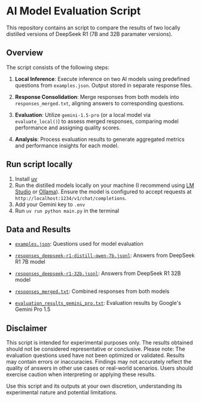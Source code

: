 # AI Model Evaluation Script

This repository contains an script to compare the results of two locally distilled versions of DeepSeek R1 (7B and 32B paramater versions).

## Overview

The script consists of the following steps:

1. **Local Inference**: Execute inference on two AI models using predefined questions from `examples.json`. Output stored in separate response files.

2. **Response Consolidation**: Merge responses from both models into `responses_merged.txt`, aligning answers to corresponding questions.

3. **Evaluation**: Utilize `gemini-1.5-pro` (or a local model via `evaluate_local()`) to assess merged responses, comparing model performance and assigning quality scores.

4. **Analysis**: Process evaluation results to generate aggregated metrics and performance insights for each model.

## Run script locally

1. Install [uv](https://github.com/astral-sh/uv)
2. Run the distilled models locally on your machine (I recommend using [LM Studio](https://lmstudio.ai/) or [Ollama](https://ollama.com/)). Ensure the model is configured to accept requests at `http://localhost:1234/v1/chat/completions`.
3. Add your Gemini key to `.env`
4. Run `uv run python main.py` in the terminal

## Data and Results
- [`examples.json`](examples.json): Questions used for model evaluation 

- [`responses_deepseek-r1-distill-qwen-7b.jsonl`](responses_deepseek-r1-distill-qwen-7b.jsonl): Answers from DeepSeek R1 7B model

- [`responses_deepseek-r1-32b.jsonl`](responses_deepseek-r1-32b.jsonl): Answers from DeepSeek R1 32B model

- [`responses_merged.txt`](responses_merged.txt): Combined responses from both models

- [`evaluation_results_gemini_pro.txt`](evaluation_results_gemini_pro.txt): Evaluation results by Google's Gemini Pro 1.5

## Disclaimer
This script is intended for experimental purposes only. The results obtained should not be considered representative or conclusive. Please note: The evaluation questions used have not been optimized or validated. Results may contain errors or inaccuracies. Findings may not accurately reflect the quality of answers in other use cases or real-world scenarios. Users should exercise caution when interpreting or applying these results.

Use this script and its outputs at your own discretion, understanding its experimental nature and potential limitations.